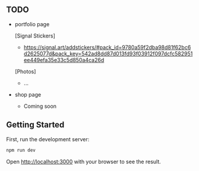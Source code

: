 ## TODO
- portfolio page

    [Signal Stickers]
    - https://signal.art/addstickers/#pack_id=9780a59f2dba98d81f62bc6d2625077d&pack_key=542ad8dd87d013fd93f03912f097dcfc582951ee449efa35e33c5d850a4ca26d

    [Photos]
    - ...

- shop page
    - Coming soon

## Getting Started

First, run the development server:

```bash
npm run dev
```

Open [http://localhost:3000](http://localhost:3000) with your browser to see the result.
